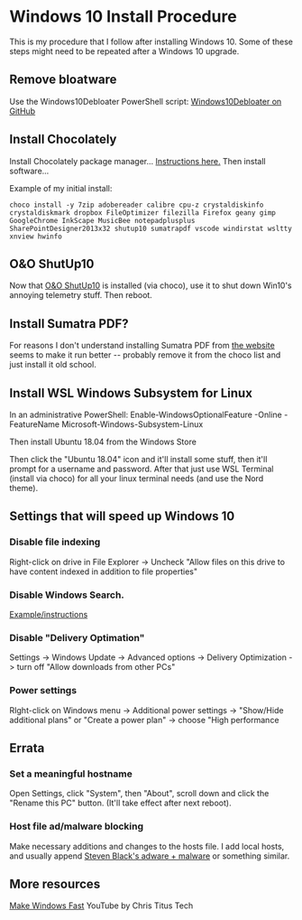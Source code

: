 # Windows 10 Install Procedure

This is my procedure that I follow after installing Windows 10. Some of these steps might need to be repeated after a Windows 10 upgrade. 

## Remove bloatware

Use the Windows10Debloater PowerShell script: [Windows10Debloater on GitHub](https://github.com/Sycnex/Windows10Debloater)


## Install Chocolately

Install Chocolately package manager... [Instructions here.](https://chocolatey.org/install)
Then install software...

Example of my initial install:
```
choco install -y 7zip adobereader calibre cpu-z crystaldiskinfo crystaldiskmark dropbox FileOptimizer filezilla Firefox geany gimp GoogleChrome InkScape MusicBee notepadplusplus SharePointDesigner2013x32 shutup10 sumatrapdf vscode windirstat wsltty xnview hwinfo
```


## O&O ShutUp10

Now that [O&O ShutUp10](https://www.oo-software.com/en/shutup10) is installed (via choco), use it to shut down Win10's annoying telemetry stuff. Then reboot.


## Install Sumatra PDF?

For reasons I don't understand installing Sumatra PDF from [the website](https://www.sumatrapdfreader.org/free-pdf-reader.html) seems to make it run better -- probably remove it from the choco list and just install it old school.


## Install WSL Windows Subsystem for Linux

In an administrative PowerShell: Enable-WindowsOptionalFeature -Online -FeatureName Microsoft-Windows-Subsystem-Linux

Then install Ubuntu 18.04 from the Windows Store

Then click the "Ubuntu 18.04" icon and it'll install some stuff, then it'll prompt for a username and password. After that just use WSL Terminal (install via choco) for all your linux terminal needs (and use the Nord theme).


## Settings that will speed up Windows 10

### Disable file indexing

Right-click on drive in File Explorer -> Uncheck "Allow files on this drive to have content indexed in addition to file properties"

### Disable Windows Search. 

[Example/instructions](https://www.howtogeek.com/howto/10246/how-to-disable-search-in-windows-7/)

### Disable "Delivery Optimation"

Settings -> Windows Update -> Advanced options -> Delivery Optimization -> turn off "Allow downloads from other PCs"

### Power settings

RIght-click on Windows menu -> Additional power settings -> "Show/Hide additional plans" or "Create a power plan" -> choose "High performance


## Errata

### Set a meaningful hostname

Open Settings, click "System", then "About", scroll down and click the "Rename this PC" button. (It'll take effect after next reboot).

### Host file ad/malware blocking

Make necessary additions and changes to the hosts file. I add local hosts, and usually append [Steven Black's adware + malware](https://github.com/StevenBlack/hosts) or something similar.


## More resources

[Make Windows Fast](https://youtu.be/nVy4GAtkh7Q) YouTube by Chris Titus Tech

